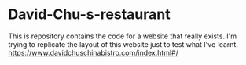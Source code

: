 # David-Chu-s-restaurant
This is repository contains the code for a website that really exists.
I'm trying to replicate the layout of this website just to test what I've learnt.
https://www.davidchuschinabistro.com/index.html#/
